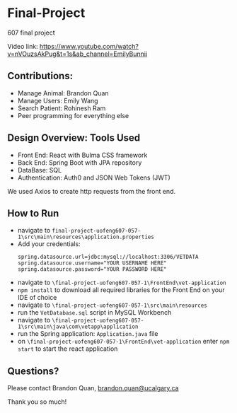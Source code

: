 # Final-Project
607 final project

Video link: https://www.youtube.com/watch?v=nVOuzsAkPug&t=1s&ab_channel=EmilyBunnii

## Contributions:
- Manage Animal: Brandon Quan
- Manage Users: Emily Wang
- Search Patient: Rohinesh Ram
- Peer programming for everything else

## Design Overview: Tools Used
- Front End: React with Bulma CSS framework
- Back End: Spring Boot with JPA repository
- DataBase: SQL
- Authentication: Auth0 and JSON Web Tokens (JWT)

We used Axios to create http requests from the front end.

## How to Run
- navigate to ```final-project-uofeng607-057-1\src\main\resources\application.properties```
- Add your credentials:
  ```
  spring.datasource.url=jdbc:mysql://localhost:3306/VETDATA
  spring.datasource.username="YOUR USERNAME HERE"
  spring.datasource.password="YOUR PASSWORD HERE"
  ```
- navigate to ```\final-project-uofeng607-057-1\FrontEnd\vet-application```
- ```npm install``` to download all required libraries for the Front End on your IDE of choice
- navigate to ```\final-project-uofeng607-057-1\src\main\resources```
- run the ```VetDatabase.sql``` script in MySQL Workbench
- navigate to ```\final-project-uofeng607-057-1\src\main\java\com\vetapp\application```
- run the Spring application: ```Application.java``` file
- on ```\final-project-uofeng607-057-1\FrontEnd\vet-application``` enter ```npm start``` to start the react application 

## Questions?
Please contact Brandon Quan, brandon.quan@ucalgary.ca

Thank you so much!
